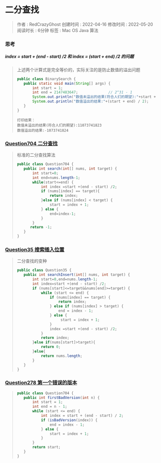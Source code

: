 # 二分查找
> 作者 : RedCrazyGhost
> 创建时间 : 2022-04-16
> 修改时间 : 2022-05-20
> 阅读时长 : 6分钟
> 标签 :  <span class="badge bg-secondary">Mac OS</span> <span class="badge bg-primary">Java</span> <span class="badge bg-black">算法</span>

### 思考
##### index = start + (end - start) /2 和 index = (start + end) /2 的问题
> 上述两个计算式是完全等价的，实际关注的是防止数值的溢出问题
>```java
>public class BinarySearch {
>    public static void main(String[] args) {
>        int start = 1;
>        int end = 2147483647;              // 2^31 - 1
>        System.out.println("数值未溢出的结果(符合人们的期望):"+start + (end - start) / 2);
>        System.out.println("数值溢出的结果:"+(start + end) / 2);
>    }
>}
>```
>```text
>打印结果：
>数值未溢出的结果(符合人们的期望):11073741823
>数值溢出的结果:-1073741824
>```


### [Question704 二分查找](https://leetcode-cn.com/problems/binary-search/)
> 标准的二分查找算法
>```java
>public class Question704 {
>    public int search(int[] nums, int target) {
>        int start=0;
>        int end=nums.length-1;
>        while(start<=end) {
>            int index =start +(end - start) /2;
>            if (nums[index] == target){
>                return index;
>            }else if (nums[index] < target) {
>                start = index + 1;
>            } else {
>                end=index-1;
>            }
>        }
>       return -1;
>    }
>}
>```

### [Question35 搜索插入位置](https://leetcode-cn.com/problems/search-insert-position/)
> 二分查找的变种
> 
>```java
>public class Question35 {
>    public int searchInsert(int[] nums, int target) {
>        int start=0,end=nums.length-1;
>        int index=start +(end - start) /2;
>        if (nums[start]<=target&&nums[end]>=target) {
>            while (start <= end) {
>                if (nums[index] == target) {
>                    return index;
>                } else if (nums[index] > target) {
>                    end = index - 1;
>                } else {
>                     start = index + 1;
>                }
>                index =start +(end - start) /2;
>            }
>            return index;
>        }else if(nums[start]>target){
>            return 0;
>        }else{
>            return nums.length;
>        }
>    }
>}
>```

### [Question278 第一个错误的版本](https://leetcode-cn.com/problems/first-bad-version/)
>
>```java
>public class Question704 {
>    public int firstBadVersion(int n) {
>        int start = 1;
>        int end = n - 1;
>        while (start <= end) {
>            int index = start + (end - start) / 2;
>            if (isBadVersion(index)) {
>                end = index - 1;
>            } else {
>                start = index + 1;
>            }
>        }
>        return start;
>    }
>}
>```